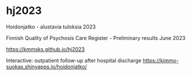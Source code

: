 # hj2023
Hoidonjatko - alustavia tuloksia 2023

Finnish Quality of Psychosis Care Register - Preliminary results June 2023

https://kmmsks.github.io/hj2023

Interactive: outpatient follow-up after hospital discharge
https://kimmo-suokas.shinyapps.io/hoidonjatko/ 

